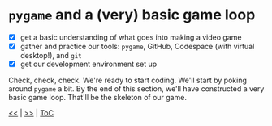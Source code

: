# `pygame` and a (very) basic game loop

- [x] get a basic understanding of what goes into making a video game
- [x] gather and practice our tools: `pygame`, GitHub, Codespace (with virtual
      desktop!), and `git`
- [x] get our development environment set up

Check, check, check. We're ready to start coding. We'll start by poking around
`pygame` a bit. By the end of this section, we'll have constructed a very basic
game loop. That'll be the skeleton of our game.

[<<](guide_010.md) | [>>](guide_012.md) | [ToC](toc.md)
